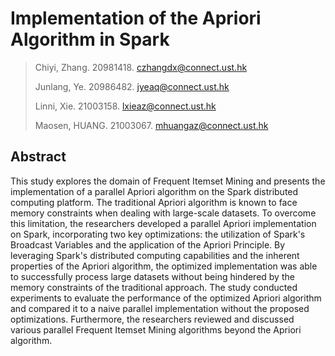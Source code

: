 # Implementation of the Apriori Algorithm in Spark

> Chiyi, Zhang. 20981418. czhangdx@connect.ust.hk
>
> Junlang, Ye. 20986482. jyeaq@connect.ust.hk
>
> Linni, Xie. 21003158. lxieaz@connect.ust.hk
>
> Maosen, HUANG. 21003067. mhuangaz@connect.ust.hk



## Abstract

This study explores the domain of Frequent Itemset Mining and presents the implementation of a parallel Apriori algorithm on the Spark distributed computing platform. The traditional Apriori algorithm is known to face memory constraints when dealing with large-scale datasets. To overcome this limitation, the researchers developed a parallel Apriori implementation on Spark, incorporating two key optimizations: the utilization of Spark's Broadcast Variables and the application of the Apriori Principle. By leveraging Spark's distributed computing capabilities and the inherent properties of the Apriori algorithm, the optimized implementation was able to successfully process large datasets without being hindered by the memory constraints of the traditional approach. The study conducted experiments to evaluate the performance of the optimized Apriori algorithm and compared it to a naive parallel implementation without the proposed optimizations. Furthermore, the researchers reviewed and discussed various parallel Frequent Itemset Mining algorithms beyond the Apriori algorithm.

